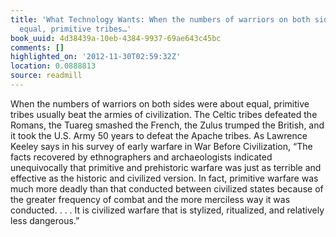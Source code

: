 ```yaml
---
title: 'What Technology Wants: When the numbers of warriors on both sides were about
  equal, primitive tribes…'
book_uuid: 4d38439a-10eb-4384-9937-69ae643c45bc
comments: []
highlighted_on: '2012-11-30T02:59:32Z'
location: 0.0888813
source: readmill
---
```


When the numbers of warriors on both sides were about equal, primitive tribes usually beat the armies of civilization. The Celtic tribes defeated the Romans, the Tuareg smashed the French, the Zulus trumped the British, and it took the U.S. Army 50 years to defeat the Apache tribes. As Lawrence Keeley says in his survey of early warfare in War Before Civilization, “The facts recovered by ethnographers and archaeologists indicated unequivocally that primitive and prehistoric warfare was just as terrible and effective as the historic and civilized version. In fact, primitive warfare was much more deadly than that conducted between civilized states because of the greater frequency of combat and the more merciless way it was conducted. . . . It is civilized warfare that is stylized, ritualized, and relatively less dangerous.”